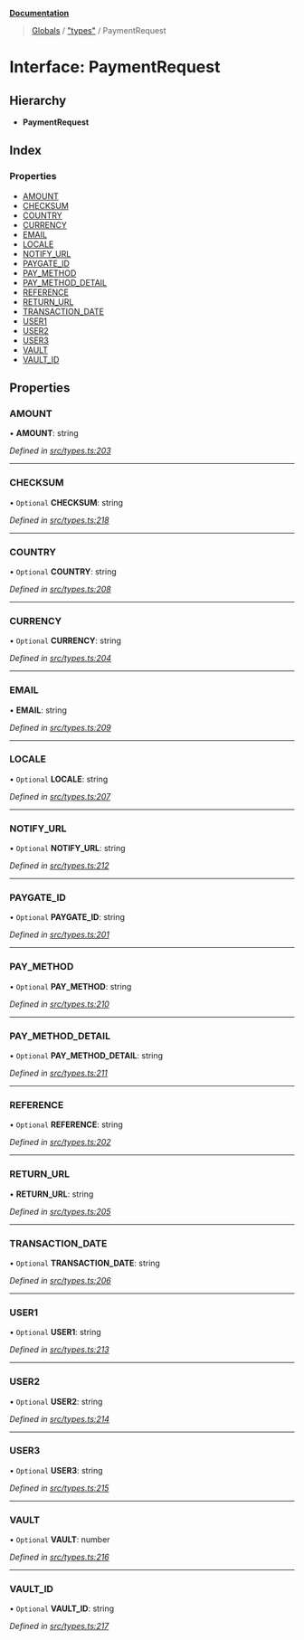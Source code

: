 **[Documentation](../README.md)**

> [Globals](../README.md) / ["types"](../modules/_types_.md) / PaymentRequest

# Interface: PaymentRequest

## Hierarchy

- **PaymentRequest**

## Index

### Properties

- [AMOUNT](_types_.paymentrequest.md#amount)
- [CHECKSUM](_types_.paymentrequest.md#checksum)
- [COUNTRY](_types_.paymentrequest.md#country)
- [CURRENCY](_types_.paymentrequest.md#currency)
- [EMAIL](_types_.paymentrequest.md#email)
- [LOCALE](_types_.paymentrequest.md#locale)
- [NOTIFY_URL](_types_.paymentrequest.md#notify_url)
- [PAYGATE_ID](_types_.paymentrequest.md#paygate_id)
- [PAY_METHOD](_types_.paymentrequest.md#pay_method)
- [PAY_METHOD_DETAIL](_types_.paymentrequest.md#pay_method_detail)
- [REFERENCE](_types_.paymentrequest.md#reference)
- [RETURN_URL](_types_.paymentrequest.md#return_url)
- [TRANSACTION_DATE](_types_.paymentrequest.md#transaction_date)
- [USER1](_types_.paymentrequest.md#user1)
- [USER2](_types_.paymentrequest.md#user2)
- [USER3](_types_.paymentrequest.md#user3)
- [VAULT](_types_.paymentrequest.md#vault)
- [VAULT_ID](_types_.paymentrequest.md#vault_id)

## Properties

### AMOUNT

• **AMOUNT**: string

_Defined in [src/types.ts:203](https://github.com/distributhor/paygate-sdk/blob/af7e356/src/types.ts#L203)_

---

### CHECKSUM

• `Optional` **CHECKSUM**: string

_Defined in [src/types.ts:218](https://github.com/distributhor/paygate-sdk/blob/af7e356/src/types.ts#L218)_

---

### COUNTRY

• `Optional` **COUNTRY**: string

_Defined in [src/types.ts:208](https://github.com/distributhor/paygate-sdk/blob/af7e356/src/types.ts#L208)_

---

### CURRENCY

• `Optional` **CURRENCY**: string

_Defined in [src/types.ts:204](https://github.com/distributhor/paygate-sdk/blob/af7e356/src/types.ts#L204)_

---

### EMAIL

• **EMAIL**: string

_Defined in [src/types.ts:209](https://github.com/distributhor/paygate-sdk/blob/af7e356/src/types.ts#L209)_

---

### LOCALE

• `Optional` **LOCALE**: string

_Defined in [src/types.ts:207](https://github.com/distributhor/paygate-sdk/blob/af7e356/src/types.ts#L207)_

---

### NOTIFY_URL

• `Optional` **NOTIFY_URL**: string

_Defined in [src/types.ts:212](https://github.com/distributhor/paygate-sdk/blob/af7e356/src/types.ts#L212)_

---

### PAYGATE_ID

• `Optional` **PAYGATE_ID**: string

_Defined in [src/types.ts:201](https://github.com/distributhor/paygate-sdk/blob/af7e356/src/types.ts#L201)_

---

### PAY_METHOD

• `Optional` **PAY_METHOD**: string

_Defined in [src/types.ts:210](https://github.com/distributhor/paygate-sdk/blob/af7e356/src/types.ts#L210)_

---

### PAY_METHOD_DETAIL

• `Optional` **PAY_METHOD_DETAIL**: string

_Defined in [src/types.ts:211](https://github.com/distributhor/paygate-sdk/blob/af7e356/src/types.ts#L211)_

---

### REFERENCE

• `Optional` **REFERENCE**: string

_Defined in [src/types.ts:202](https://github.com/distributhor/paygate-sdk/blob/af7e356/src/types.ts#L202)_

---

### RETURN_URL

• **RETURN_URL**: string

_Defined in [src/types.ts:205](https://github.com/distributhor/paygate-sdk/blob/af7e356/src/types.ts#L205)_

---

### TRANSACTION_DATE

• `Optional` **TRANSACTION_DATE**: string

_Defined in [src/types.ts:206](https://github.com/distributhor/paygate-sdk/blob/af7e356/src/types.ts#L206)_

---

### USER1

• `Optional` **USER1**: string

_Defined in [src/types.ts:213](https://github.com/distributhor/paygate-sdk/blob/af7e356/src/types.ts#L213)_

---

### USER2

• `Optional` **USER2**: string

_Defined in [src/types.ts:214](https://github.com/distributhor/paygate-sdk/blob/af7e356/src/types.ts#L214)_

---

### USER3

• `Optional` **USER3**: string

_Defined in [src/types.ts:215](https://github.com/distributhor/paygate-sdk/blob/af7e356/src/types.ts#L215)_

---

### VAULT

• `Optional` **VAULT**: number

_Defined in [src/types.ts:216](https://github.com/distributhor/paygate-sdk/blob/af7e356/src/types.ts#L216)_

---

### VAULT_ID

• `Optional` **VAULT_ID**: string

_Defined in [src/types.ts:217](https://github.com/distributhor/paygate-sdk/blob/af7e356/src/types.ts#L217)_
